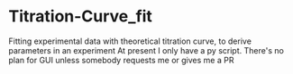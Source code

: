 # Titration-Curve_fit
Fitting experimental data with theoretical titration curve, to derive parameters in an experiment
At present I only have a py script. There's no plan for GUI unless somebody requests me or gives me a PR
